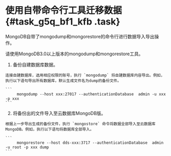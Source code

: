 # 使用自带命令行工具迁移数据 {#task_g5q_bf1_kfb .task}

MongoDB自带了mongodump和mongorestore的命令行进行数据导入导出操作。

请使用MongoDB3.0以上版本的mongodump和mongorestore工具。

1.   备份自建数据库数据。 

    连接自建数据库，选用相应权限的账号，执行 `mongodump` 将自建数据库内容导出。例如，执行以下语句导出所有数据库，默认生成文件名为dump的备份文件。

    ```
         mongodump --host xxx:27017 --authenticationDatabase  admin -u xxx -p xxx
    ```

2.   将备份出的文件导入至云数据库MongoDB版。 

    根据上一步导出生成的备份文件，执行 `mongostore` 命令将数据全部导入至云数据库MongoDB。例如，执行以下语句将数据库全部导入。

    ```
         mongorestore --host dds-xxx:3717 --authenticationDatabase  admin -u root -p xxx dump
    ```



